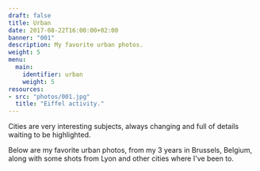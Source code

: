 ```yaml
---
draft: false
title: Urban
date: 2017-08-22T16:00:00+02:00
banner: "001"
description: My favorite urban photos.
weight: 5
menu:
  main:
    identifier: urban
    weight: 5
resources:
- src: "photos/001.jpg"
  title: "Eiffel activity."
---
```


Cities are very interesting subjects, always changing and full of details waiting to be highlighted.

Below are my favorite urban photos, from my 3 years in Brussels, Belgium, along with some shots from Lyon and other cities where I've been to.
